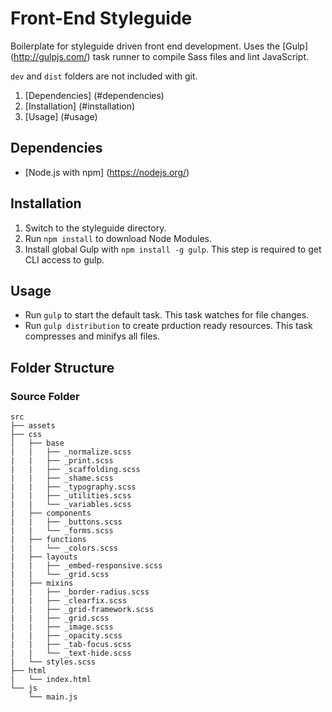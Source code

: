 # Front-End Styleguide
Boilerplate for styleguide driven front end development.
Uses the [Gulp] (http://gulpjs.com/) task runner to compile Sass files and lint JavaScript.

`dev` and `dist` folders are not included with git.

1. [Dependencies] (#dependencies)
2. [Installation] (#installation)
3. [Usage] (#usage)

## Dependencies
* [Node.js with npm] (https://nodejs.org/)

## Installation
1. Switch to the styleguide directory.
2. Run `npm install` to download Node Modules.
3. Install global Gulp with `npm install -g gulp`. This step is required to get CLI access to gulp.

## Usage
* Run `gulp` to start the default task. This task watches for file changes.
* Run `gulp distribution` to create prduction ready resources. This task compresses and minifys all files.

## Folder Structure

### Source Folder
```
src
├── assets
├── css
│   ├── base
|   |   ├── _normalize.scss
|   |   ├── _print.scss
|   |   ├── _scaffolding.scss
|   |   ├── _shame.scss
|   |   ├── _typography.scss
|   |   ├── _utilities.scss
|   |   └── _variables.scss
|   ├── components
|   |   ├── _buttons.scss
|   |   └── _forms.scss
|   ├── functions
|   |   └── _colors.scss
|   ├── layouts
|   |   ├── _embed-responsive.scss
|   |   └── _grid.scss
|   ├── mixins
|   |   ├── _border-radius.scss
|   |   ├── _clearfix.scss
|   |   ├── _grid-framework.scss
|   |   ├── _grid.scss
|   |   ├── _image.scss
|   |   ├── _opacity.scss
|   |   ├── _tab-focus.scss
|   |   └── _text-hide.scss
|   └── styles.scss
├── html
|   └── index.html
└── js
    └── main.js
```
